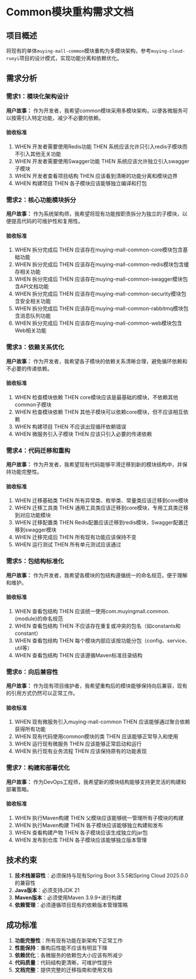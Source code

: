 # Common模块重构需求文档

## 项目概述

将现有的单体`muying-mall-common`模块重构为多模块架构，参考`muying-cloud-ruoyi`项目的设计模式，实现功能分离和依赖优化。

## 需求分析

### 需求1：模块化架构设计

**用户故事：** 作为开发者，我希望common模块采用多模块架构，以便各微服务可以按需引入特定功能，减少不必要的依赖。

#### 验收标准

1. WHEN 开发者需要使用Redis功能 THEN 系统应该允许只引入redis子模块而不引入其他无关功能
2. WHEN 开发者需要使用Swagger功能 THEN 系统应该允许独立引入swagger子模块
3. WHEN 开发者查看项目结构 THEN 应该看到清晰的功能分离和模块边界
4. WHEN 构建项目 THEN 各子模块应该能够独立编译和打包

### 需求2：核心功能模块拆分

**用户故事：** 作为系统架构师，我希望将现有功能按职责拆分为独立的子模块，以便提高代码的可维护性和复用性。

#### 验收标准

1. WHEN 拆分完成后 THEN 应该存在muying-mall-common-core模块包含基础功能
2. WHEN 拆分完成后 THEN 应该存在muying-mall-common-redis模块包含缓存相关功能
3. WHEN 拆分完成后 THEN 应该存在muying-mall-common-swagger模块包含API文档功能
4. WHEN 拆分完成后 THEN 应该存在muying-mall-common-security模块包含安全相关功能
5. WHEN 拆分完成后 THEN 应该存在muying-mall-common-rabbitmq模块包含消息队列功能
6. WHEN 拆分完成后 THEN 应该存在muying-mall-common-web模块包含Web相关功能

### 需求3：依赖关系优化

**用户故事：** 作为开发者，我希望各子模块的依赖关系清晰合理，避免循环依赖和不必要的传递依赖。

#### 验收标准

1. WHEN 检查模块依赖 THEN core模块应该是最基础的模块，不依赖其他common子模块
2. WHEN 检查模块依赖 THEN 其他子模块可以依赖core模块，但不应该相互依赖
3. WHEN 构建项目 THEN 不应该出现循环依赖错误
4. WHEN 微服务引入子模块 THEN 应该只引入必要的传递依赖

### 需求4：代码迁移和重构

**用户故事：** 作为开发者，我希望现有代码能够平滑迁移到新的模块结构中，并保持功能完整性。

#### 验收标准

1. WHEN 迁移基础类 THEN 所有异常类、枚举类、常量类应该迁移到core模块
2. WHEN 迁移工具类 THEN 通用工具类应该迁移到core模块，专用工具类迁移到对应功能模块
3. WHEN 迁移配置类 THEN Redis配置应该迁移到redis模块，Swagger配置迁移到swagger模块
4. WHEN 迁移完成后 THEN 所有现有功能应该保持不变
5. WHEN 运行测试 THEN 所有单元测试应该通过

### 需求5：包结构标准化

**用户故事：** 作为开发者，我希望各模块的包结构遵循统一的命名规范，便于理解和维护。

#### 验收标准

1. WHEN 查看包结构 THEN 应该统一使用com.muyingmall.common.{module}的命名规范
2. WHEN 查看包结构 THEN 不应该存在重复或冲突的包名（如constants和constant）
3. WHEN 查看包结构 THEN 每个模块内部应该按功能分包（config、service、util等）
4. WHEN 查看包结构 THEN 应该遵循Maven标准目录结构

### 需求6：向后兼容性

**用户故事：** 作为现有项目维护者，我希望重构后的模块能够保持向后兼容，现有的引用方式仍然可以正常工作。

#### 验收标准

1. WHEN 现有微服务引入muying-mall-common THEN 应该能够通过聚合依赖获得所有功能
2. WHEN 现有代码使用common模块的类 THEN 应该能够正常导入和使用
3. WHEN 运行现有微服务 THEN 应该能够正常启动和运行
4. WHEN 执行现有业务流程 THEN 应该保持原有的功能表现

### 需求7：构建和部署优化

**用户故事：** 作为DevOps工程师，我希望新的模块结构能够支持更灵活的构建和部署策略。

#### 验收标准

1. WHEN 执行Maven构建 THEN 父模块应该能够统一管理所有子模块的构建
2. WHEN 执行Maven构建 THEN 各子模块应该能够独立构建和发布
3. WHEN 查看构建产物 THEN 各子模块应该生成独立的jar包
4. WHEN 发布到仓库 THEN 各子模块应该能够独立版本管理

## 技术约束

1. **技术栈兼容性**：必须保持与现有Spring Boot 3.5.5和Spring Cloud 2025.0.0的兼容性
2. **Java版本**：必须支持JDK 21
3. **Maven版本**：必须使用Maven 3.9.9+进行构建
4. **依赖管理**：必须遵循项目现有的依赖版本管理策略

## 成功标准

1. **功能完整性**：所有现有功能在新架构下正常工作
2. **性能保持**：重构后性能不应该有明显下降
3. **依赖优化**：各微服务的依赖包大小应该有所减少
4. **代码质量**：代码结构更清晰，可维护性提升
5. **文档完整**：提供完整的迁移指南和使用文档
